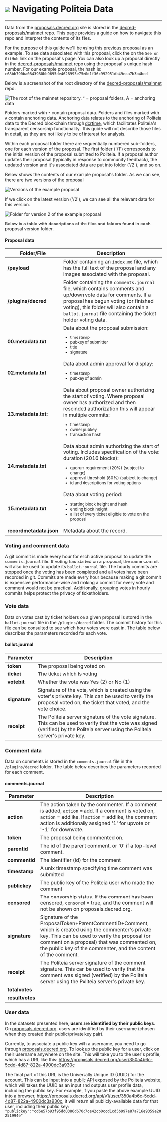 # <img class="dcr-icon" src="/img/dcr-icons/Politeia.svg" /> Navigating Politeia Data

---

Data from the [proposals.decred.org](https://proposals.decred.org/) site is stored in the [decred-proposals/mainnet](https://github.com/decred-proposals/mainnet) repo. This page provides a guide on how to navigate this repo and interpret the contents of its files.

For the purpose of this guide we'll be using this [previous proposal](https://proposals.decred.org/proposals/c68bb790ba0843980bb9695de4628995e75e0d1f36c992951db49eca7b3b4bcd) as an example. To see data associated with this proposal, click the on the `See on GitHub` link on the proposal's page. You can also look up a proposal directly in the [decred-proposals/mainnet](https://github.com/decred-proposals/mainnet) repo using the proposal's unique hash number. For our example proposal, the hash is:
`c68bb790ba0843980bb9695de4628995e75e0d1f36c992951db49eca7b3b4bcd`


Below is a screenshot of the root directory of the [decred-proposals/mainnet](https://github.com/decred-proposals/mainnet) repo.  

![The root of the mainnet repository. * = proposal folders, A = anchoring data](/img/politeia/mainnet-pi-repo.png)

Folders marked with `*` contain proposal data. Folders and files marked with `A` contain anchoring data. Anchoring data relates to the anchoring of Politeia data to the Decred blockchain through [dcrtime](https://github.com/decred/dcrtime), which facilitates Politeia's transparent censorship functionality. This guide will not describe those files in detail, as they are not likely to be of interest for analysis. 

Within each proposal folder there are sequentially numbered sub-folders, one for each version of the proposal. The first folder ('/1') corresponds to the initial version of the proposal submitted to Politeia. If a proposal author updates their proposal (typically in response to community feedback), the updated version and it's associated data are put into folder ('/2'), and so on.

Below shows the contents of our example proposal's folder. As we can see, there are two versions of the proposal. 

![Versions of the example proposal](/img/politeia/example-proposal.png)

If we click on the latest version ('/2'), we can see all the relevant data for this version. 

![Folder for version 2 of the example proposal](/img/politeia/prop-version2.png)

Below is a table with descriptions of the files and folders found in each proposal version folder. 

#### Proposal data

| Folder/File         | Description                   |  
| -------------------- | ---------------------- |
| **/payload**           | Folder containing an `index.md` file, which has the full text of the proposal and any images associated with the proposal.    |  
| **/plugins/decred**         |  Folder containing the `comments.journal` file, which contains comments and up/down vote data for comments. If a proposal has begun voting (or finished voting), this folder will also contain a `ballot.journal` file containing the ticket holder voting data.    
| **00.metadata.txt**          | Data about the proposal submission:   <ul style="font-size: 13px"><li>timestamp</li><li>pubkey of submitter</li><li>title</li> <li>signature</li></ul> |  
| **02.metadata.txt**           | Data about admin approval for display: <ul style="font-size: 13px"><li>timestamp</li><li>pubkey of admin</li></ul>     |  
| **13.metadata.txt:**           | Data about proposal owner authorizing the start of voting. Where proposal owner has authorized and then rescinded authorization this will appear in multiple commits:  <ul style="font-size: 13px"><li>timestamp</li><li>owner pubkey </li><li>transaction hash</li></ul>   |  
| **14.metadata.txt**          | Data about admin authorizing the start of voting. Includes specification of the vote: duration (2016 blocks):   <ul style="font-size: 13px"><li>quorum requirement (20%) (subject to change)</li><li>approval threshold (60%) (subject to change)</li><li>id and descriptions for voting options</li></ul> |  
| **15.metadata.txt**          | Data about voting period:  <ul style="font-size: 13px"><li>starting block height and hash</li><li>ending block height </li><li>a list of every ticket eligible to vote on the proposal</li></ul>    |  
| **recordmetadata.json**          | Metadata about the record.   |  


### Voting and comment data 

A git commit is made every hour for each active proposal to update the `comments.journal` file. If voting has started on a proposal, the same commit will also be used to update its `ballot.journal` file. The hourly commits are stopped once the voting has been completed and all votes have been recorded in git. Commits are made every hour because making a git commit is expensive performance-wise and making a commit for every vote and comment would not be practical. Additionally, grouping votes in hourly commits helps protect the privacy of ticketholders.


### Vote data

Data on votes cast by ticket holders on a given proposal is stored in the `ballot.journal` file in the `/plugins/decred` folder. The commit history for this file can be consulted to see which hour votes were cast in. The table below describes the parameters recorded for each vote. 

#### ballot.journal 

| Parameter           | Description                   |  
| -------------------- | ---------------------- | 
| **token**              | The proposal being voted on    |  
| **ticket**              | The ticket which is voting   |  
| **votebit**             | Whether the vote was Yes (2) or No (1)   |  
| **signature**              |  Signature of the vote, which is created using the voter's private key. This can be used to verify the proposal voted on, the ticket that voted, and the vote choice.  |  
| **receipt**             |  The Politeia server signature of the vote signature. This can be used to verify that the vote was signed (verified) by the Politeia server using the Politeia server's private key. |  


### Comment data 

Data on comments is stored in the `comments.journal` file in the `/plugins/decred` folder. The table below describes the parameters recorded for each comment.  

#### comments.journal

| Parameter           | Description                   |  
| -------------------- | ---------------------- | 
| **action**             | The action taken by the commenter. If a comment is added, `action` = add. If a comment is voted on, `action` = addlike. If `action` = addlike, the comment action is additionally assigned '1' for upvote or '-1' for downvote.    |  
| **token**             | The proposal being commented on.  |  
| **parentid**             | The id of the parent comment, or '0' if a top-level comment.  |  
| **commentid**              |  The identifier (id) for the comment  |  
| **timestamp**              |  A unix timestamp specifying time comment was submitted |  
| **publickey**             |  The public key of the Politeia user who made the comment |  
| **censored**             |  The censorship status. If the comment has been censored, `censored` = true, and the comment will not be shown on proposals.decred.org.  |  
| **signature**             | Signature of the ProposalToken+ParentCommentID+Comment, which is created using the commenter's private key. This can be used to verify the proposal (or comment on a proposal) that was commented on, the public key of the commenter, and the content of the comment.  |  
| **receipt**             |  The Politeia server signature of the comment signature. This can be used to verify that the comment was signed (verified) by the Politeia server using the Politeia server's private key. |  
| **totalvotes**            |   |  
| **resultvotes**             |   |  


### User data

In the datasets presented here, **users are identified by their public keys**. On [proposals.decred.org](https://proposals.decred.org/), users are identified by their username (chosen when they created their public/private key pair). 

Currently, to associate a public key with a username, you need to go through [proposals.decred.org](https://proposals.decred.org/). To look up the public key for a user, click on their username anywhere on the site. This will take you to the user's profile, which has a URL like this: 
<https://proposals.decred.org/user/350a4b6c-5cdd-4d87-822a-4900dc3a930c>

The final part of this URL is the Universally Unique ID (UUID) for the account. This can be input into a [public API](https://proposals.decred.org/api/v1/user/) exposed by the Politeia website, which will takes the UUID as an input and outputs user profile data, including the public key. For example, if you paste the above example UUID into a browser,
<https://proposals.decred.org/api/v1/user/350a4b6c-5cdd-4d87-822a-4900dc3a930c>, it will return all publicly-available data for that user, including their public key: `"publickey":"cd6e57b93f95dd0386d670c7ce42cb0ccd1cd5b997e87a716e9359e20251994e"`



